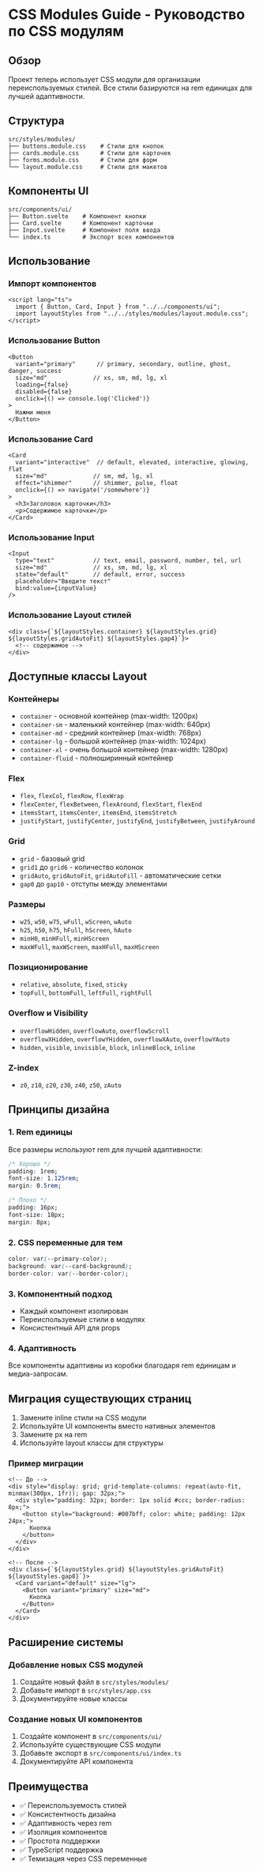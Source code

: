 # CSS Modules Guide - Руководство по CSS модулям

## Обзор

Проект теперь использует CSS модули для организации переиспользуемых стилей. Все стили базируются на rem единицах для лучшей адаптивности.

## Структура

```
src/styles/modules/
├── buttons.module.css    # Стили для кнопок
├── cards.module.css      # Стили для карточек  
├── forms.module.css      # Стили для форм
└── layout.module.css     # Стили для макетов
```

## Компоненты UI

```
src/components/ui/
├── Button.svelte    # Компонент кнопки
├── Card.svelte      # Компонент карточки
├── Input.svelte     # Компонент поля ввода
└── index.ts         # Экспорт всех компонентов
```

## Использование

### Импорт компонентов

```svelte
<script lang="ts">
  import { Button, Card, Input } from "../../components/ui";
  import layoutStyles from "../../styles/modules/layout.module.css";
</script>
```

### Использование Button

```svelte
<Button 
  variant="primary"      // primary, secondary, outline, ghost, danger, success
  size="md"             // xs, sm, md, lg, xl
  loading={false}
  disabled={false}
  onclick={() => console.log('Clicked')}
>
  Нажми меня
</Button>
```

### Использование Card

```svelte
<Card 
  variant="interactive"  // default, elevated, interactive, glowing, flat
  size="md"             // sm, md, lg, xl
  effect="shimmer"      // shimmer, pulse, float
  onclick={() => navigate('/somewhere')}
>
  <h3>Заголовок карточки</h3>
  <p>Содержимое карточки</p>
</Card>
```

### Использование Input

```svelte
<Input 
  type="text"           // text, email, password, number, tel, url
  size="md"             // xs, sm, md, lg, xl
  state="default"       // default, error, success
  placeholder="Введите текст"
  bind:value={inputValue}
/>
```

### Использование Layout стилей

```svelte
<div class={`${layoutStyles.container} ${layoutStyles.grid} ${layoutStyles.gridAutoFit} ${layoutStyles.gap4}`}>
  <!-- содержимое -->
</div>
```

## Доступные классы Layout

### Контейнеры
- `container` - основной контейнер (max-width: 1200px)
- `container-sm` - маленький контейнер (max-width: 640px)
- `container-md` - средний контейнер (max-width: 768px)
- `container-lg` - большой контейнер (max-width: 1024px)
- `container-xl` - очень большой контейнер (max-width: 1280px)
- `container-fluid` - полноширинный контейнер

### Flex
- `flex`, `flexCol`, `flexRow`, `flexWrap`
- `flexCenter`, `flexBetween`, `flexAround`, `flexStart`, `flexEnd`
- `itemsStart`, `itemsCenter`, `itemsEnd`, `itemsStretch`
- `justifyStart`, `justifyCenter`, `justifyEnd`, `justifyBetween`, `justifyAround`

### Grid
- `grid` - базовый grid
- `grid1` до `grid6` - количество колонок
- `gridAuto`, `gridAutoFit`, `gridAutoFill` - автоматические сетки
- `gap0` до `gap10` - отступы между элементами

### Размеры
- `w25`, `w50`, `w75`, `wFull`, `wScreen`, `wAuto`
- `h25`, `h50`, `h75`, `hFull`, `hScreen`, `hAuto`
- `minH0`, `minHFull`, `minHScreen`
- `maxWFull`, `maxWScreen`, `maxHFull`, `maxHScreen`

### Позиционирование
- `relative`, `absolute`, `fixed`, `sticky`
- `topFull`, `bottomFull`, `leftFull`, `rightFull`

### Overflow и Visibility
- `overflowHidden`, `overflowAuto`, `overflowScroll`
- `overflowXHidden`, `overflowYHidden`, `overflowXAuto`, `overflowYAuto`
- `hidden`, `visible`, `invisible`, `block`, `inlineBlock`, `inline`

### Z-index
- `z0`, `z10`, `z20`, `z30`, `z40`, `z50`, `zAuto`

## Принципы дизайна

### 1. Rem единицы
Все размеры используют rem для лучшей адаптивности:
```css
/* Хорошо */
padding: 1rem;
font-size: 1.125rem;
margin: 0.5rem;

/* Плохо */
padding: 16px;
font-size: 18px;
margin: 8px;
```

### 2. CSS переменные для тем
```css
color: var(--primary-color);
background: var(--card-background);
border-color: var(--border-color);
```

### 3. Компонентный подход
- Каждый компонент изолирован
- Переиспользуемые стили в модулях
- Консистентный API для props

### 4. Адаптивность
Все компоненты адаптивны из коробки благодаря rem единицам и медиа-запросам.

## Миграция существующих страниц

1. Замените inline стили на CSS модули
2. Используйте UI компоненты вместо нативных элементов
3. Замените px на rem
4. Используйте layout классы для структуры

### Пример миграции

```svelte
<!-- До -->
<div style="display: grid; grid-template-columns: repeat(auto-fit, minmax(300px, 1fr)); gap: 32px;">
  <div style="padding: 32px; border: 1px solid #ccc; border-radius: 8px;">
    <button style="background: #007bff; color: white; padding: 12px 24px;">
      Кнопка
    </button>
  </div>
</div>

<!-- После -->
<div class={`${layoutStyles.grid} ${layoutStyles.gridAutoFit} ${layoutStyles.gap8}`}>
  <Card variant="default" size="lg">
    <Button variant="primary" size="md">
      Кнопка
    </Button>
  </Card>
</div>
```

## Расширение системы

### Добавление новых CSS модулей

1. Создайте новый файл в `src/styles/modules/`
2. Добавьте импорт в `src/styles/app.css`
3. Документируйте новые классы

### Создание новых UI компонентов

1. Создайте компонент в `src/components/ui/`
2. Используйте существующие CSS модули
3. Добавьте экспорт в `src/components/ui/index.ts`
4. Документируйте API компонента

## Преимущества

- ✅ Переиспользуемость стилей
- ✅ Консистентность дизайна
- ✅ Адаптивность через rem
- ✅ Изоляция компонентов
- ✅ Простота поддержки
- ✅ TypeScript поддержка
- ✅ Темизация через CSS переменные
